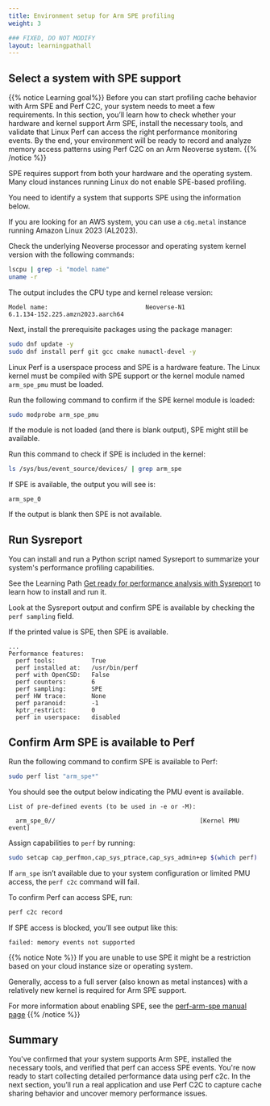 ```yaml
---
title: Environment setup for Arm SPE profiling
weight: 3

### FIXED, DO NOT MODIFY
layout: learningpathall
---
```

## Select a system with SPE support

{{% notice Learning goal%}}
Before you can start profiling cache behavior with Arm SPE and Perf C2C, your system needs to meet a few requirements. In this section, you’ll learn how to check whether your hardware and kernel support Arm SPE, install the necessary tools, and validate that Linux Perf can access the right performance monitoring events. By the end, your environment will be ready to record and analyze memory access patterns using Perf C2C on an Arm Neoverse system.
{{% /notice %}}

SPE requires support from both your hardware and the operating system. Many cloud instances running Linux do not enable SPE-based profiling.

You need to identify a system that supports SPE using the information below. 

If you are looking for an AWS system, you can use a `c6g.metal` instance running Amazon Linux 2023 (AL2023). 

Check the underlying Neoverse processor and operating system kernel version with the following commands: 

```bash
lscpu | grep -i "model name"
uname -r
```

The output includes the CPU type and kernel release version:

```output
Model name:                           Neoverse-N1
6.1.134-152.225.amzn2023.aarch64
```

Next, install the prerequisite packages using the package manager:

```bash
sudo dnf update -y
sudo dnf install perf git gcc cmake numactl-devel -y
```

Linux Perf is a userspace process and SPE is a hardware feature. The Linux kernel must be compiled with SPE support or the kernel module named `arm_spe_pmu` must be loaded.

Run the following command to confirm if the SPE kernel module is loaded:

```bash
sudo modprobe arm_spe_pmu
```

If the module is not loaded (and there is blank output), SPE might still be available.

Run this command to check if SPE is included in the kernel:

```bash
ls /sys/bus/event_source/devices/ | grep arm_spe
```

If SPE is available, the output you will see is:

```output
arm_spe_0
```

If the output is blank then SPE is not available.

## Run Sysreport

You can install and run a Python script named Sysreport to summarize your system's performance profiling capabilities.

See the Learning Path [Get ready for performance analysis with Sysreport](https://learn.arm.com/learning-paths/servers-and-cloud-computing/sysreport/) to learn how to install and run it.

Look at the Sysreport output and confirm SPE is available by checking the `perf sampling` field. 

If the printed value is SPE, then SPE is available.

```output
...
Performance features:
  perf tools:          True
  perf installed at:   /usr/bin/perf
  perf with OpenCSD:   False
  perf counters:       6
  perf sampling:       SPE
  perf HW trace:       None
  perf paranoid:       -1
  kptr_restrict:       0
  perf in userspace:   disabled
```

## Confirm Arm SPE is available to Perf

Run the following command to confirm SPE is available to Perf: 

```bash
sudo perf list "arm_spe*"
```

You should see the output below indicating the PMU event is available.

```output
List of pre-defined events (to be used in -e or -M):

  arm_spe_0//                                        [Kernel PMU event]
```

Assign capabilities to `perf` by running:

```bash
sudo setcap cap_perfmon,cap_sys_ptrace,cap_sys_admin+ep $(which perf)
```

If `arm_spe` isn’t available due to your system configuration or limited PMU access, the `perf c2c` command will fail.

To confirm Perf can access SPE, run:

```bash
perf c2c record
```

If SPE access is blocked, you’ll see output like this:

```output
failed: memory events not supported
```

{{% notice Note %}}
If you are unable to use SPE it might be a restriction based on your cloud instance size or operating system.

Generally, access to a full server (also known as metal instances) with a relatively new kernel is required for Arm SPE support. 

For more information about enabling SPE, see the [perf-arm-spe manual page](https://man7.org/linux/man-pages/man1/perf-arm-spe.1.html)
{{% /notice %}}

## Summary

You've confirmed that your system supports Arm SPE, installed the necessary tools, and verified that perf can access SPE events. You're now ready to start collecting detailed performance data using perf c2c. In the next section, you’ll run a real application and use Perf C2C to capture cache sharing behavior and uncover memory performance issues.
